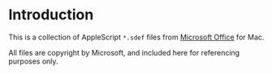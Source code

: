 Introduction
============

This is a collection of AppleScript `*.sdef` files from [Microsoft Office][office] for Mac.

All files are copyright by Microsoft, and included here for referencing purposes only.

[office]: http://microsoft.com/mac/office